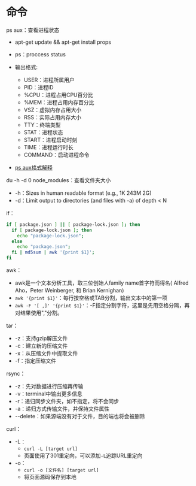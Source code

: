 # 命令

ps aux：查看进程状态

- apt-get update && apt-get install props

- ps：proccess status
- 输出格式:
  - USER：进程所属用户
  - PID：进程ID
  - %CPU：进程占用CPU百分比
  - %MEM：进程占用内存百分比
  - VSZ：虚拟内存占用大小
  - RSS：实际占用内存大小
  - TTY：终端类型
  - STAT：进程状态
  - START：进程启动时刻
  - TIME：进程运行时长
  - COMMAND：启动进程命令
- [ps aux格式解释](https://www.cnblogs.com/5201351/p/4206461.html)



du -h -d 0 node_modules：查看文件夹大小

- -h：Sizes in human readable format (e.g., 1K 243M 2G)
- -d：Limit output to directories (and files with -a) of depth < N



if：

```bash
if [ package.json ] || [ package-lock.json ]; then
  if [ package-lock.json ]; then
    echo "package-lock.json";
  else
    echo "package.json";
  fi | md5sum | awk '{print $1}';
fi
```



awk：

- awk是一个文本分析工具，取三位创始人family name首字符而得名( Alfred Aho，Peter Weinberger, 和 Brian Kernighan)
- `awk '{print $1}'`：每行按空格或TAB分割，输出文本中的第一项
- `awk -F '[ ,]' '{print $1}'`：-F指定分割字符，这里是先用空格分隔，再对结果使用","分割。



tar：

- -z：支持gzip解压文件
- -c：建立新的压缩文件
- -x：从压缩文件中提取文件
- -f：指定压缩文件



rsync：

- -z：先对数据进行压缩再传输
- -v：terminal中输出更多信息
- -r：递归同步文件夹，如不指定，将不会同步
- -a：递归方式传输文件，并保持文件属性
- --delete：如果源端没有对于文件，目的端也将会被删除



curl：

- -L：
  - `curl -L [target url]`
  - 页面使用了301重定向，可以添加`-L`追踪URL重定向
- -o：
  - `curl -o [文件名] [target url]`
  - 将页面源码保存到本地